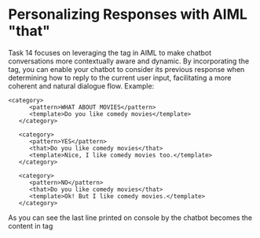 # Personalizing Responses with AIML "that"

Task 14 focuses on leveraging the <that> tag in AIML to make chatbot conversations more contextually aware and dynamic. By incorporating the <that> tag, you can enable your chatbot to consider its previous response when determining how to reply to the current user input, facilitating a more coherent and natural dialogue flow. Example:

```
<category>
      <pattern>WHAT ABOUT MOVIES</pattern>
      <template>Do you like comedy movies</template>  
   </category>
   
   <category>
      <pattern>YES</pattern>
      <that>Do you like comedy movies</that>
      <template>Nice, I like comedy movies too.</template>
   </category>
   
   <category>
      <pattern>NO</pattern>
      <that>Do you like comedy movies</that>
      <template>Ok! But I like comedy movies.</template>
   </category> 

```
As you can see the last line printed on console by the  chatbot becomes the content in <that> tag

